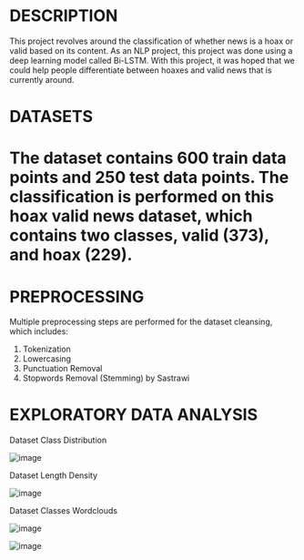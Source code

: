 DESCRIPTION
=================================================================================================================================
This project revolves around the classification of whether news is a hoax or valid based on its content.
As an NLP project, this project was done using a deep learning model called Bi-LSTM.
With this project, it was hoped that we could help people differentiate between hoaxes and valid news that is currently around.

DATASETS
=================================================================================================================================
The dataset contains 600 train data points and 250 test data points.
The classification is performed on this hoax valid news dataset, which contains two classes, valid (373), and hoax (229).
=================================================================================================================================

PREPROCESSING
=================================================================================================================================
Multiple preprocessing steps are performed for the dataset cleansing, which includes:
1) Tokenization
2) Lowercasing
3) Punctuation Removal
4) Stopwords Removal (Stemming) by Sastrawi

EXPLORATORY DATA ANALYSIS
=================================================================================================================================
Dataset Class Distribution

![image](https://github.com/rionaldoalviansa/Deep-Learning/assets/83877652/53c26739-d5ae-4494-821c-9cf9dab29bef)

Dataset Length Density

![image](https://github.com/rionaldoalviansa/Deep-Learning/assets/83877652/ab129555-e177-4fcf-853a-eb3643b8c6c0)

Dataset Classes Wordclouds

![image](https://github.com/rionaldoalviansa/Deep-Learning/assets/83877652/e53de7b2-d2f6-44b9-b3b0-9f09e6d7a9b1)

![image](https://github.com/rionaldoalviansa/Deep-Learning/assets/83877652/997ab89e-03ce-4007-8d93-af29ad9150f7)

